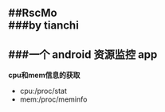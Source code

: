 ##RscMo  
###by tianchi
------
###一个 android 资源监控 app  
----
  
**cpu和mem信息的获取**  
* cpu:/proc/stat  
* mem:/proc/meminfo



